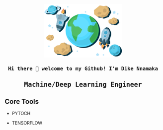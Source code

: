 

<!--
**Nnamaka/Nnamaka** is a ✨ _special_ ✨ repository because its `README.md` (this file) appears on your GitHub profile.

Here are some ideas to get you started:

- 🔭 I’m currently working on ...
- 🌱 I’m currently learning ...
- 👯 I’m looking to collaborate on ...
- 🤔 I’m looking for help with ...
- 💬 Ask me about ...
- 📫 How to reach me: ...
- 😄 Pronouns: ...
- ⚡ Fun fact: ...
#### Design , Build and Maintain ML/DL systems
-->

<!-- ![Design , Build and Maintain ML/DL systems](https://github.com/Nnamaka/Nnamaka/blob/main/pngegg.png) -->
<p align="center">
  <img width="250" src="https://github.com/Nnamaka/Nnamaka/blob/main/pngegg.png">
</p>


<h3 align="center"><samp> Hi there 👋  welcome to my Github! I'm Dike Nnamaka </samp></h3>

<h2 align="center"><samp> Machine/Deep Learning Engineer </samp></h2>

## Core Tools
*  PYTOCH

*  TENSORFLOW

